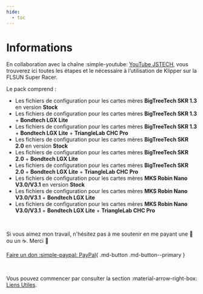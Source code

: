 ```yaml
---
hide:
  - toc
---
```


# Informations

En collaboration avec la chaîne :simple-youtube: <a href="https://www.youtube.com/@Jstech3d" target="_blank">YouTube JSTECH</a>, vous trouverez ici toutes les étapes et le nécessaire à l’utilisation de Klipper sur la FLSUN Super Racer.

Le pack comprend :

- Les fichiers de configuration pour les cartes mères **BigTreeTech SKR 1.3** en version **Stock**
- Les fichiers de configuration pour les cartes mères **BigTreeTech SKR 1.3** + **Bondtech LGX Lite**
- Les fichiers de configuration pour les cartes mères **BigTreeTech SKR 1.3** + **Bondtech LGX Lite** + **TriangleLab CHC Pro**
- Les fichiers de configuration pour les cartes mères **BigTreeTech SKR 2.0** en version **Stock**
- Les fichiers de configuration pour les cartes mères **BigTreeTech SKR 2.0** + **Bondtech LGX Lite**
- Les fichiers de configuration pour les cartes mères **BigTreeTech SKR 2.0** + **Bondtech LGX Lite** + **TriangleLab CHC Pro**
- Les fichiers de configuration pour les cartes mères **MKS Robin Nano V3.0/V3.1** en version **Stock**
- Les fichiers de configuration pour les cartes mères **MKS Robin Nano V3.0/V3.1** + **Bondtech LGX Lite**
- Les fichiers de configuration pour les cartes mères **MKS Robin Nano V3.0/V3.1** + **Bondtech LGX Lite** + **TriangleLab CHC Pro**

<br />

Si vous aimez mon travail, n'hésitez pas à me soutenir en me payant une 🍺 ou un ☕. Merci 🙂

[Faire un don :simple-paypal: PayPal](https://www.paypal.me/CyrilGuislain){ .md-button .md-button--primary }

<br />

Vous pouvez commencer par consulter la section :material-arrow-right-box: [Liens Utiles](liens-utiles.md).


